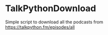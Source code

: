 # TalkPythonDownload
Simple script to download all the podcasts from https://talkpython.fm/episodes/all
